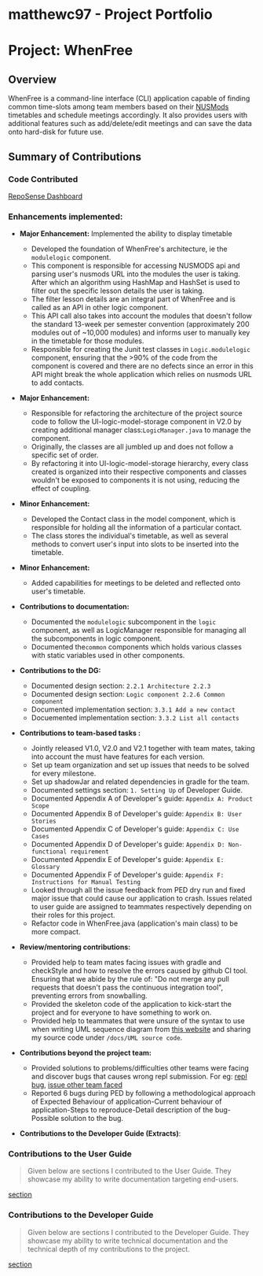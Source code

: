 <H1> matthewc97 - Project Portfolio </H1>
  
# Project: WhenFree

##  Overview

  WhenFree is a command-line interface (CLI) application capable of finding common time-slots among team members based on their [NUSMods](https://nusmods.com) timetables and schedule meetings accordingly. It also provides users with additional features such as add/delete/edit meetings and can save the data onto hard-disk for future use.

## Summary of Contributions

### Code Contributed
[RepoSense Dashboard](https://nus-cs2113-ay1920s2.github.io/tp-dashboard/#=undefined&search=matthewc97)

### Enhancements implemented:
* **Major Enhancement:** Implemented the ability to display timetable
    * Developed the foundation of WhenFree's architecture, ie the ```modulelogic``` component. 
    * This component is responsible for accessing NUSMODS api and parsing user's nusmods URL into the modules the user is taking. After which an algorithm using HashMap and HashSet is used to filter out the specific lesson details the user is taking. 
    * The filter lesson details are an integral part of WhenFree and is called as an API in other logic component.
    * This API call also takes into account the modules that doesn't follow the standard 13-week per semester convention (approximately 200 modules out of ~10,000 modules) and informs user to manually key in the timetable for those modules. 
    * Responsible for creating the Junit test classes in ```Logic.modulelogic``` component, ensuring that the >90% of the code from the component is covered and there are no defects since an error in this API might break the whole application which relies on nusmods URL to add contacts.
* **Major Enhancement:**  
    * Responsible for refactoring the architecture of the project source code to follow the UI-logic-model-storage component in V2.0 by creating additional manager class:```LogicManager.java``` to manage the component. 
    * Originally, the classes are all jumbled up and does not follow a specific set of order. 
    * By refactoring it into UI-logic-model-storage hierarchy, every class created is organized into their respective components and classes wouldn't be exposed to components it is not using, reducing the effect of coupling.
* **Minor Enhancement:** 
    * Developed the Contact class in the model component, which is responsible for holding all the information of a particular contact. 
    * The class stores the individual's timetable, as well as several methods to convert user's input into slots to be inserted into the timetable.
* **Minor Enhancement:** 
    * Added capabilities for meetings to be deleted and reflected onto user's timetable.
* **Contributions to documentation:**
    * Documented the ```modulelogic``` subcomponent in the ```logic``` component, as well as LogicManager responsible for managing all the subcomponents in logic component.
    * Documented the```common``` components which holds various classes with static variables used in other components.
* **Contributions to the DG:**
    * Documented design section: ```2.2.1 Architecture 2.2.3```
    * Documented design section: ```Logic component 2.2.6 Common component```
    * Documented implementation section: ```3.3.1 Add a new contact```
    * Docuemented implementation section: ```3.3.2 List all contacts```
    
* **Contributions to team-based tasks :**
    * Jointly released V1.0, V2.0 and V2.1 together with team mates, taking into account the must have features for each version.
    * Set up team organization and set up issues that needs to be solved for every milestone.
    * Set up shadowJar and related dependencies in gradle for the team.
    * Documented settings section: ```1. Setting Up``` of Developer Guide.
    * Documented Appendix A of Developer's guide: ```Appendix A: Product Scope```
    * Documented Appendix B of Developer's guide: ```Appendix B: User Stories```
    * Documented Appendix C of Developer's guide: ```Appendix C: Use Cases```
    * Documented Appendix D of Developer's guide: ```Appendix D: Non-functional requirement```
    * Documented Appendix E of Developer's guide: ```Appendix E: Glossary```
    * Documented Appendix F of Developer's guide: ```Appendix F: Instructions for Manual Testing```
    * Looked through all the issue feedback from PED dry run and fixed major issue that could cause our application to crash. Issues related to user guide are assigned to teammates respectively depending on their roles for this project.
    * Refactor code in WhenFree.java (application's main class) to be more compact.
    
* **Review/mentoring contributions:**
    * Provided help to team mates facing issues with gradle and checkStyle and how to resolve the errors caused by github CI tool. Ensuring that we abide by the rule of: "Do not merge any pull requests that doesn't pass the continuous integration tool", preventing errors from snowballing.
    * Provided the skeleton code of the application to kick-start the project and for everyone to have something to work on.
    * Provided help to teammates that were unsure of the syntax to use when writing UML sequence diagram from [this website](https://sequencediagram.org/) and sharing my source code under ```/docs/UML source code```.
    
* **Contributions beyond the project team:**
    * Provided solutions to problems/difficulties other teams were facing and discover bugs that causes wrong repl submission. For eg: [repl bug](https://github.com/nus-cs2113-AY1920S2/forum/issues/6), [issue other team faced](https://github.com/nus-cs2113-AY1920S2/forum/issues/104)
    * Reported 6 bugs during PED by following a methodological approach of Expected Behaviour of application-Current behaviour of application-Steps to reproduce-Detail description of the bug-Possible solution to the bug.
    
* **Contributions to the Developer Guide (Extracts)**: 

### Contributions to the User Guide
> Given below are sections I contributed to the User Guide. 
> They showcase my ability to write documentation targeting end-users.

[section](https://)  

### Contributions to the Developer Guide
> Given below are sections I contributed to the Developer Guide. 
> They showcase my ability to write technical documentation and the technical depth of my contributions to the project.

[section](https:)  
